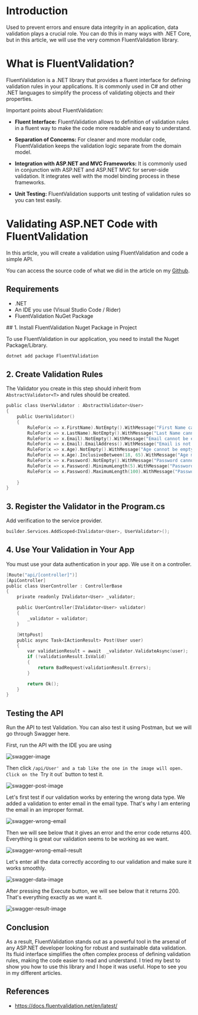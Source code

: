 # Introduction
Used to prevent errors and ensure data integrity in an application, data validation plays a crucial role. You can do this in many ways with .NET Core, but in this article, we will use the very common FluentValidation library.

# What is FluentValidation?

FluentValidation is a .NET library that provides a fluent interface for defining validation rules in your applications. It is commonly used in C# and other .NET languages to simplify the process of validating objects and their properties.

Important points about FluentValidation:

- **Fluent Interface:** FluentValidation allows to definition of validation rules in a fluent way to make the code more readable and easy to understand.

- **Separation of Concerns:** For cleaner and more modular code, FluentValidation keeps the validation logic separate from the domain model.

- **Integration with ASP.NET and MVC Frameworks:** It is commonly used in conjunction with ASP.NET and ASP.NET MVC for server-side validation. It integrates well with the model binding process in these frameworks.

- **Unit Testing:** FluentValidation supports unit testing of validation rules so you can test easily.

# Validating ASP.NET Code with FluentValidation

In this article, you will create a validation using FluentValidation and code a simple API.

You can access the source code of what we did in the article on my [Github](https://github.com/onurpicakci/FluentValidation-Example).

## Requirements
- .NET 
- An IDE you use (Visual Studio Code / Rider)
- FluentValidation NuGet Package

## 1. Install FluentValidation Nuget Package in Project

To use FluentValidation in our application, you need to install the Nuget Package/Library.

```bash
dotnet add package FluentValidation
```

## 2. Create Validation Rules

The Validator you create in this step should inherit from `AbstractValidator<T>` and rules should be created.

```C
public class UserValidator : AbstractValidator<User>
{
    public UserValidator()
    {
        RuleFor(x => x.FirstName).NotEmpty().WithMessage("First Name cannot be empty");
        RuleFor(x => x.LastName).NotEmpty().WithMessage("Last Name cannot be empty");
        RuleFor(x => x.Email).NotEmpty().WithMessage("Email cannot be empty");
        RuleFor(x => x.Email).EmailAddress().WithMessage("Email is not valid");
        RuleFor(x => x.Age).NotEmpty().WithMessage("Age cannot be empty");
        RuleFor(x => x.Age).InclusiveBetween(18, 65).WithMessage("Age must be between 18 and 65");
        RuleFor(x => x.Password).NotEmpty().WithMessage("Password cannot be empty");
        RuleFor(x => x.Password).MinimumLength(5).WithMessage("Password cannot be less than 5 characters");
        RuleFor(x => x.Password).MaximumLength(100).WithMessage("Password cannot be more than 100 characters");
        
    }
}
```

## 3. Register the Validator in the Program.cs

Add verification to the service provider.

```C
builder.Services.AddScoped<IValidator<User>, UserValidator>();
```

## 4. Use Your Validation in Your App

You must use your data authentication in your app. We use it on a controller.

```C
[Route("api/[controller]")]
[ApiController]
public class UserController : ControllerBase
{
    private readonly IValidator<User> _validator;

    public UserController(IValidator<User> validator)
    {
        _validator = validator;
    }

    [HttpPost]
    public async Task<IActionResult> Post(User user)
    {
        var validationResult = await  _validator.ValidateAsync(user);
        if (!validationResult.IsValid)
        {
            return BadRequest(validationResult.Errors);
        }

        return Ok();
    }
}
```

## Testing the API

Run the API to test Validation. You can also test it using Postman, but we will go through Swagger here.

First, run the API with the IDE you are using

![swagger-image](../../assets/img/fluentvalidation-in-dotnet/swagger-image.png)


Then click `/api/User' and a tab like the one in the image will open. Click on the `Try it out` button to test it.

![swagger-post-image](../../assets/img/fluentvalidation-in-dotnet/swagger-post-image.png)

Let's first test if our validation works by entering the wrong data type. We added a validation to enter email in the email type. That's why I am entering the email in an improper format.

![swagger-wrong-email](../../assets/img/fluentvalidation-in-dotnet/swagger-wrong-email.png)

Then we will see below that it gives an error and the error code returns 400. Everything is great our validation seems to be working as we want.

![swagger-wrong-email-result](../../assets/img/fluentvalidation-in-dotnet/swagger-wrong-email-result.png)

Let's enter all the data correctly according to our validation and make sure it works smoothly.

![swagger-data-image](../../assets/img/fluentvalidation-in-dotnet/swagger-data-image.png)

After pressing the Execute button, we will see below that it returns 200. That's everything exactly as we want it.

![swagger-result-image](../../assets/img/fluentvalidation-in-dotnet/swagger-result-image.png)

## Conclusion

As a result, FluentValidation stands out as a powerful tool in the arsenal of any ASP.NET developer looking for robust and sustainable data validation. Its fluid interface simplifies the often complex process of defining validation rules, making the code easier to read and understand.  I tried my best to show you how to use this library and I hope it was useful. Hope to see you in my different articles.

## References

- https://docs.fluentvalidation.net/en/latest/